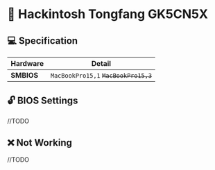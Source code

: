 # :green_apple: Hackintosh Tongfang GK5CN5X

## :computer: Specification

| **Hardware** | **Detail**                            |
| ------------ | ------------------------------------- |
| **SMBIOS**   | `MacBookPro15,1` ~~`MacBookPro15,3`~~ |

## :unlock: BIOS Settings

//TODO

## :x: Not Working

//TODO
